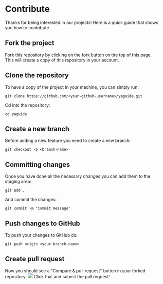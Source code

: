 # Contribute
Thanks for being interested in our projects! 
Here is a quick guide that shows you how to contribute.

## Fork the project
Fork this repository by clicking on the fork button on the top of this page. This will create a copy of this repository in your account.

## Clone the repository
To have a copy of the project in your machine, you can simply run:
```
git clone https://github.com/<your-github-username>/yaguide.git
```
Cd into the repository:
```
cd yaguide
```

## Create a new branch
Before adding a new feature you need to create a new branch:
```
git checkout -b <branch-name>
```

## Committing changes
Once you have done all the necessary changes you can add them to the staging area:
```
git add .
```
And commit the changes:
```
git commit -m "Commit message"
```

## Push changes to GitHub
To push your changes to GitHub do:
```
git push origin <your-branch-name>
```

## Create pull request
Now you should see a "Compare & pull request" button in your forked repository.
<img src="https://hisham.hm/img/posts/github-comparepr.png">
Click that and submit the pull request!


